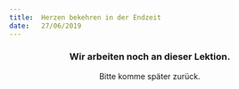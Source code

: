 ```yaml
---
title:  Herzen bekehren in der Endzeit
date:   27/06/2019
---
```


### <center>Wir arbeiten noch an dieser Lektion.</center>
<center>Bitte komme später zurück.</center>
